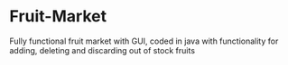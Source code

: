 # Fruit-Market
Fully functional fruit market with GUI, coded in java with functionality for adding, deleting and discarding out of stock fruits
